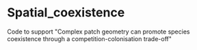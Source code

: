 # Spatial_coexistence
Code to support "Complex patch geometry can promote species coexistence through a competition-colonisation trade-off"
